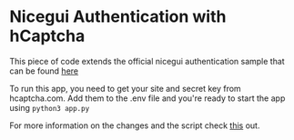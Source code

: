 # Nicegui Authentication with hCaptcha
This piece of code extends the official nicegui authentication sample that can be found [here](https://github.com/zauberzeug/nicegui/blob/main/examples/authentication/main.py)

To run this app, you need to get your site and secret key from hcaptcha.com. Add them to the .env file and you're ready to start the app using `python3 app.py`

For more information on the changes and the script check [this](https://simplylu.me/blog/how-to-use-hcaptcha-with-nicegui/) out.